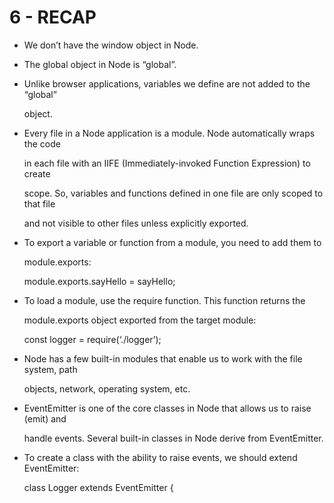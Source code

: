 # 6 - RECAP

* We don’t have the window object in Node.
* The global object in Node is “global”.
* Unlike browser applications, variables we define are not added to the “global”

  object.

* Every file in a Node application is a module. Node automatically wraps the code

  in each file with an IIFE \(Immediately-invoked Function Expression\) to create

  scope. So, variables and functions defined in one file are only scoped to that file

  and not visible to other files unless explicitly exported.

* To export a variable or function from a module, you need to add them to

  module.exports:

  module.exports.sayHello = sayHello;

* To load a module, use the require function. This function returns the

  module.exports object exported from the target module:

  const logger = require\(‘./logger’\);

* Node has a few built-in modules that enable us to work with the file system, path

  objects, network, operating system, etc.

* EventEmitter is one of the core classes in Node that allows us to raise \(emit\) and

  handle events. Several built-in classes in Node derive from EventEmitter.

* To create a class with the ability to raise events, we should extend EventEmitter:

  class Logger extends EventEmitter {



